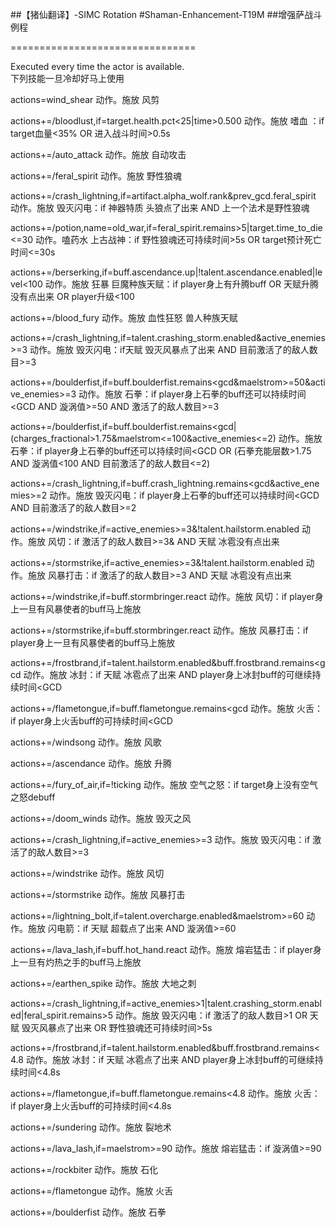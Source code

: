 ##【猪仙翻译】-SIMC Rotation#Shaman-Enhancement-T19M##增强萨战斗例程================================Executed every time the actor is available.  下列技能一旦冷却好马上使用actions=wind_shear动作。施放 风剪actions+=/bloodlust,if=target.health.pct<25|time>0.500动作。施放 嗜血 ：if target血量<35% OR 进入战斗时间>0.5sactions+=/auto_attack动作。施放 自动攻击actions+=/feral_spirit动作。施放 野性狼魂actions+=/crash_lightning,if=artifact.alpha_wolf.rank&prev_gcd.feral_spirit动作。施放 毁灭闪电：if 神器特质 头狼点了出来 AND 上一个法术是野性狼魂actions+=/potion,name=old_war,if=feral_spirit.remains>5|target.time_to_die<=30动作。嗑药水 上古战神：if 野性狼魂还可持续时间>5s OR target预计死亡时间<=30sactions+=/berserking,if=buff.ascendance.up|!talent.ascendance.enabled|level<100动作。施放 狂暴 巨魔种族天赋：if player身上有升腾buff OR 天赋升腾没有点出来 OR player升级<100actions+=/blood_fury动作。施放 血性狂怒 兽人种族天赋actions+=/crash_lightning,if=talent.crashing_storm.enabled&active_enemies>=3动作。施放 毁灭闪电：if天赋 毁灭风暴点了出来 AND 目前激活了的敌人数目>=3 actions+=/boulderfist,if=buff.boulderfist.remains<gcd&maelstrom>=50&active_enemies>=3动作。施放 石拳：if player身上石拳的buff还可以持续时间<GCD AND 漩涡值>=50 AND 激活了的敌人数目>=3 actions+=/boulderfist,if=buff.boulderfist.remains<gcd|(charges_fractional>1.75&maelstrom<=100&active_enemies<=2)动作。施放 石拳：if player身上石拳的buff还可以持续时间<GCD OR (石拳充能层数>1.75 AND 漩涡值<100 AND 目前激活了的敌人数目<=2)actions+=/crash_lightning,if=buff.crash_lightning.remains<gcd&active_enemies>=2动作。施放 毁灭闪电：if player身上石拳的buff还可以持续时间<GCD AND 目前激活了的敌人数目>=2 actions+=/windstrike,if=active_enemies>=3&!talent.hailstorm.enabled动作。施放 风切：if 激活了的敌人数目>=3& AND 天赋 冰雹没有点出来actions+=/stormstrike,if=active_enemies>=3&!talent.hailstorm.enabled动作。施放 风暴打击：if 激活了的敌人数目>=3 AND 天赋 冰雹没有点出来actions+=/windstrike,if=buff.stormbringer.react动作。施放 风切：if player身上一旦有风暴使者的buff马上施放actions+=/stormstrike,if=buff.stormbringer.react动作。施放 风暴打击：if player身上一旦有风暴使者的buff马上施放actions+=/frostbrand,if=talent.hailstorm.enabled&buff.frostbrand.remains<gcd动作。施放 冰封：if 天赋 冰雹点了出来 AND player身上冰封buff的可继续持续时间<GCDactions+=/flametongue,if=buff.flametongue.remains<gcd动作。施放 火舌：if player身上火舌buff的可持续时间<GCDactions+=/windsong动作。施放 风歌actions+=/ascendance动作。施放 升腾actions+=/fury_of_air,if=!ticking动作。施放 空气之怒：if target身上没有空气之怒debuffactions+=/doom_winds动作。施放 毁灭之风actions+=/crash_lightning,if=active_enemies>=3动作。施放 毁灭闪电：if 激活了的敌人数目>=3 actions+=/windstrike动作。施放 风切 actions+=/stormstrike动作。施放 风暴打击actions+=/lightning_bolt,if=talent.overcharge.enabled&maelstrom>=60动作。施放 闪电箭：if 天赋 超载点了出来 AND 漩涡值>=60actions+=/lava_lash,if=buff.hot_hand.react动作。施放 熔岩猛击：if player身上一旦有灼热之手的buff马上施放actions+=/earthen_spike动作。施放 大地之刺actions+=/crash_lightning,if=active_enemies>1|talent.crashing_storm.enabled|feral_spirit.remains>5动作。施放 毁灭闪电：if 激活了的敌人数目>1 OR 天赋 毁灭风暴点了出来 OR 野性狼魂还可持续时间>5sactions+=/frostbrand,if=talent.hailstorm.enabled&buff.frostbrand.remains<4.8动作。施放 冰封：if 天赋 冰雹点了出来 AND player身上冰封buff的可继续持续时间<4.8sactions+=/flametongue,if=buff.flametongue.remains<4.8动作。施放 火舌：if player身上火舌buff的可持续时间<4.8sactions+=/sundering动作。施放 裂地术actions+=/lava_lash,if=maelstrom>=90动作。施放 熔岩猛击：if 漩涡值>=90actions+=/rockbiter动作。施放 石化actions+=/flametongue动作。施放 火舌actions+=/boulderfist动作。施放 石拳